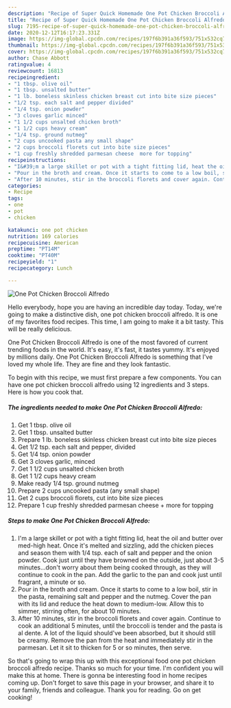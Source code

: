 ```yaml
---
description: "Recipe of Super Quick Homemade One Pot Chicken Broccoli Alfredo"
title: "Recipe of Super Quick Homemade One Pot Chicken Broccoli Alfredo"
slug: 7195-recipe-of-super-quick-homemade-one-pot-chicken-broccoli-alfredo
date: 2020-12-12T16:17:23.331Z
image: https://img-global.cpcdn.com/recipes/197f6b391a36f593/751x532cq70/one-pot-chicken-broccoli-alfredo-recipe-main-photo.jpg
thumbnail: https://img-global.cpcdn.com/recipes/197f6b391a36f593/751x532cq70/one-pot-chicken-broccoli-alfredo-recipe-main-photo.jpg
cover: https://img-global.cpcdn.com/recipes/197f6b391a36f593/751x532cq70/one-pot-chicken-broccoli-alfredo-recipe-main-photo.jpg
author: Chase Abbott
ratingvalue: 4
reviewcount: 16813
recipeingredient:
- "1 tbsp. olive oil"
- "1 tbsp. unsalted butter"
- "1 lb. boneless skinless chicken breast cut into bite size pieces"
- "1/2 tsp. each salt and pepper divided"
- "1/4 tsp. onion powder"
- "3 cloves garlic minced"
- "1 1/2 cups unsalted chicken broth"
- "1 1/2 cups heavy cream"
- "1/4 tsp. ground nutmeg"
- "2 cups uncooked pasta any small shape"
- "2 cups broccoli florets cut into bite size pieces"
- "1 cup freshly shredded parmesan cheese  more for topping"
recipeinstructions:
- "I&#39;m a large skillet or pot with a tight fitting lid, heat the oil and butter over med-high heat. Once it&#39;s melted and sizzling, add the chicken pieces and season them with 1/4 tsp. each of salt and pepper and the onion powder. Cook just until they have browned on the outside, just about 3-5 minutes...don&#39;t worry about them being cooked through, as they will continue to cook in the pan. Add the garlic to the pan and cook just until fragrant, a minute or so."
- "Pour in the broth and cream. Once it starts to come to a low boil, stir in the pasta, remaining salt and pepper and the nutmeg. Cover the pan with its lid and reduce the heat down to medium-low. Allow this to simmer, stirring often, for about 10 minutes."
- "After 10 minutes, stir in the broccoli florets and cover again. Continue to cook an additional 5 minutes, until the broccoli is tender and the pasta is al dente. A lot of the liquid should&#39;ve been absorbed, but it should still be creamy. Remove the pan from the heat and immediately stir in the parmesan. Let it sit to thicken for 5 or so minutes, then serve."
categories:
- Recipe
tags:
- one
- pot
- chicken

katakunci: one pot chicken 
nutrition: 169 calories
recipecuisine: American
preptime: "PT14M"
cooktime: "PT40M"
recipeyield: "1"
recipecategory: Lunch

---
```



![One Pot Chicken Broccoli Alfredo](https://img-global.cpcdn.com/recipes/197f6b391a36f593/751x532cq70/one-pot-chicken-broccoli-alfredo-recipe-main-photo.jpg)

Hello everybody, hope you are having an incredible day today. Today, we're going to make a distinctive dish, one pot chicken broccoli alfredo. It is one of my favorites food recipes. This time, I am going to make it a bit tasty. This will be really delicious.

One Pot Chicken Broccoli Alfredo is one of the most favored of current trending foods in the world. It's easy, it's fast, it tastes yummy. It's enjoyed by millions daily. One Pot Chicken Broccoli Alfredo is something that I've loved my whole life. They are fine and they look fantastic.




To begin with this recipe, we must first prepare a few components. You can have one pot chicken broccoli alfredo using 12 ingredients and 3 steps. Here is how you cook that.

<!--inarticleads1-->

##### The ingredients needed to make One Pot Chicken Broccoli Alfredo:

1. Get 1 tbsp. olive oil
1. Get 1 tbsp. unsalted butter
1. Prepare 1 lb. boneless skinless chicken breast cut into bite size pieces
1. Get 1/2 tsp. each salt and pepper, divided
1. Get 1/4 tsp. onion powder
1. Get 3 cloves garlic, minced
1. Get 1 1/2 cups unsalted chicken broth
1. Get 1 1/2 cups heavy cream
1. Make ready 1/4 tsp. ground nutmeg
1. Prepare 2 cups uncooked pasta (any small shape)
1. Get 2 cups broccoli florets, cut into bite size pieces
1. Prepare 1 cup freshly shredded parmesan cheese + more for topping




<!--inarticleads2-->

##### Steps to make One Pot Chicken Broccoli Alfredo:

1. I&#39;m a large skillet or pot with a tight fitting lid, heat the oil and butter over med-high heat. Once it&#39;s melted and sizzling, add the chicken pieces and season them with 1/4 tsp. each of salt and pepper and the onion powder. Cook just until they have browned on the outside, just about 3-5 minutes...don&#39;t worry about them being cooked through, as they will continue to cook in the pan. Add the garlic to the pan and cook just until fragrant, a minute or so.
1. Pour in the broth and cream. Once it starts to come to a low boil, stir in the pasta, remaining salt and pepper and the nutmeg. Cover the pan with its lid and reduce the heat down to medium-low. Allow this to simmer, stirring often, for about 10 minutes.
1. After 10 minutes, stir in the broccoli florets and cover again. Continue to cook an additional 5 minutes, until the broccoli is tender and the pasta is al dente. A lot of the liquid should&#39;ve been absorbed, but it should still be creamy. Remove the pan from the heat and immediately stir in the parmesan. Let it sit to thicken for 5 or so minutes, then serve.




So that's going to wrap this up with this exceptional food one pot chicken broccoli alfredo recipe. Thanks so much for your time. I'm confident you will make this at home. There is gonna be interesting food in home recipes coming up. Don't forget to save this page in your browser, and share it to your family, friends and colleague. Thank you for reading. Go on get cooking!
